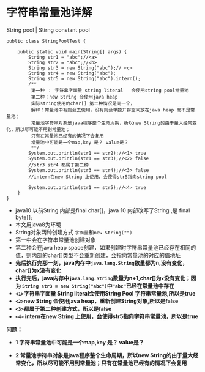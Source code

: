 # 字符串常量池详解



String pool | Stirng constant pool



```java{.line-numbers}
public class StringPoolTest {

    public static void main(String[] args) {
        String str1 = "abc";//<a>
        String str2 = "abc";//<b>
        String str3 = new String("abc");// <c>
        String str4 = new String("abc");
        String str5 = new String("abc").intern();
        /**
         第一种 ： 字符串字面量 string literal   会使用string pool常量池
         第二种：new String 会使用java heap
         实际string使用的char[] 第二种情况是同一个，
         解释：常量池中有则会去使用，没有则会单独开辟空间放在java heap 而不是常量池；
         常量池字符串对象是java程序整个生命周期，所以new String的由于量大经常变化，所以尽可能不用到常量池；
         只有在常量池已经有的情况下会复用
         常量池中可能是一个map,key 是？ value是？
         **/
        System.out.println(str1 == str2);//<1> true
        System.out.println(str1 == str3);//<2> false
        //str3 str4 都属于第二种
        System.out.println(str3 == str4);//<3> false
        //intern在new String 上使用，会使得str5指向string pool

        System.out.println(str1 == str5);//<4> true
    }
}
```

- java10  以前String 内部是final char[]，java 10 内部改写了String ,是 final byte[];
- 本文用java8为环境
- String对象两种创建方式  `字面量`和`new String("")`
- 第一中会在字符串常量池创建对象
- 第二种会在java heap space创建，如果创建时字符串常量池已经存在相同的值，则内部的char[]类型不会重新创建，会指向常量池的对应的值地址
- <a><b> 先后执行完那一刻，java内存中`java.lang.String`数量都为n,没有变化，char[]为x没有变化
- <c>执行完后，java内存中`java.lang.String`数量为n+1,char[]为`x`没有变化；因为 `String str3 = new String("abc")`中`"abc"`已经在常量池中存在
- `<1>`字符串字面量 String literal会使用String Pool 字符串常量池,所以是true
- `<2>`new String 会使用java heap，重新创建String对象,所以是false
- `<3>`都属于第二种创建方式，所以是false
- `<4>` intern在new String 上使用，会使得str5指向字符串常量池，所以是true



问题： 

- 1 字符串常量池中可能是一个map,key 是？ value是？

- 2 常量池字符串对象是java程序整个生命周期，所以new String的由于量大经常变化，所以尽可能不用到常量池；只有在常量池已经有的情况下会复用

